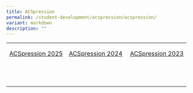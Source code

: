 ```yaml
---
title: ACSpression
permalink: /student-development/acspression/acspression/
variant: markdown
description: ""
---
```

<table style="minWidth: 75px">
<colgroup>
<col>
<col>
<col>
</colgroup>
<tbody>
<tr>
<td rowspan="1" colspan="1">
<p><a href="/how-to-maintain-a-healthy-lifestyle-in-ac-infographic/" rel="noopener noreferrer nofollow" target="_blank">ACSpression 2025</a>
</p>
</td>
<td rowspan="1" colspan="1">
<p><a href="/heart-on-the-beach/" rel="noopener noreferrer nofollow" target="_blank">ACSpression 2024</a>
</p>
</td>
<td rowspan="1" colspan="1">
<p>&nbsp;<a href="/announcements/ACSpression-March-2023/Bring-Your-Parents-to-School-Day/" rel="noopener noreferrer nofollow" target="_blank">ACSpression 2023</a>
</p>
</td>
</tr>
<tr>
<td rowspan="1" colspan="1">
<p>&nbsp;</p>
</td>
<td rowspan="1" colspan="1">
<p>&nbsp;</p>
</td>
<td rowspan="1" colspan="1">
<p>&nbsp;</p>
</td>
</tr>
</tbody>
</table>
<p></p>